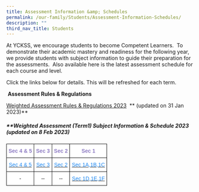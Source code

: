 ```yaml
---
title: Assessment Information &amp; Schedules
permalink: /our-family/Students/Assessment-Information-Schedules/
description: ""
third_nav_title: Students
---
```

At YCKSS, we encourage students to become Competent Learners.&nbsp; To demonstrate their academic mastery and readiness for the following year, we provide students with subject information to guide their preparation for the assessments.&nbsp; Also available here is the latest assessment schedule for each course and level.

  

Click the links below for details. This will be refreshed for each term.

  

&nbsp;**Assessment Rules &amp; Regulations**

[Weighted Assessment Rules &amp; Regulations 2023](/files/Students/Assessment%20Information%20Sche/NEW/YCKSS%20Weighted%20Assessment%20Rules%20and%20Regulations.pdf)&nbsp; **   (updated on 31 Jan 2023)**



 
##### **Weighted Assessment (Term1) Subject Information &amp; Schedule 2023 (updated on 8 Feb 2023)
	
<style type="text/css">
.tg  {border-collapse:collapse;border-spacing:0;}
.tg td{border-color:black;border-style:solid;border-width:1px;font-family:Arial, sans-serif;font-size:14px;
  overflow:hidden;padding:10px 5px;word-break:normal;}
.tg th{border-color:black;border-style:solid;border-width:1px;font-family:Arial, sans-serif;font-size:14px;
  font-weight:normal;overflow:hidden;padding:10px 5px;word-break:normal;}
.tg .tg-hmcn{background-color:#FFF;color:#1E87F0;text-align:center;vertical-align:top}
.tg .tg-mass{background-color:#FFF;color:#8E7CC3;font-weight:bold;text-align:center;vertical-align:top}
.tg .tg-a3j2{background-color:#FFF;color:#222;text-align:center;vertical-align:middle}
</style>
<table class="tg">
<thead>
  <tr>
    <th class="tg-mass">Sec 4 &amp; 5</th>
    <th class="tg-mass">Sec 3</th>
    <th class="tg-mass">Sec 2</th>
    <th class="tg-mass">Sec 1</th>
  </tr>
</thead>
<tbody>
  <tr>
    <td class="tg-hmcn"><a href="/files/Students/Assessment%20Information%20Sche/NEW/Secondary%2045%20Weighted%20Assessment%20ScheduleV2%20Term%201%202023.pdf"><span style="text-decoration:none;color:#1E87F0">Sec 4 &amp; 5</span></a></td>
    <td class="tg-hmcn"><a href="/files/Students/Assessment%20Information%20Sche/NEW/Secondary%203%20Weighted%20Assessment%20Schedule%20Term%201%202023.pdf"><span style="text-decoration:none;color:#1E87F0">Sec 3</span></a><br></td>
    <td class="tg-hmcn"><a href="/files/Students/Assessment%20Information%20Sche/NEW/Secondary%202%20Weighted%20AssessmentTerm%201%20Schedule%202023updated.pdf"><span style="text-decoration:none;color:#1E87F0">Sec 2</span></a><br></td>
    <td class="tg-hmcn"><a href="/files/Students/Assessment%20Information%20Sche/NEW/Secondary%201A_B_C%20Weighted%20AssessmentTerm%201%20Schedule%202023.pdf"><span style="text-decoration:none;color:#1E87F0">Sec 1A,1B,1C</span></a><br></td>
  </tr>
  <tr>
    <td class="tg-a3j2"><span style="color:#222;background-color:transparent">-</span></td>
    <td class="tg-a3j2"><span style="color:#222;background-color:transparent">--</span></td>
    <td class="tg-hmcn"><a href="/files/Students/Assessment%20Information%20Sche/NEW/Secondary%202NA%20Weighted%20AssessmentTerm%201%20Schedule%202022n.pdf"><span style="text-decoration:none;color:#1E87F0"> </span></a><span style="color:#222;background-color:transparent">--</span></td>
    <td class="tg-hmcn"><a href="/files/Students/Assessment%20Information%20Sche/NEW/Secondary%201D_E_F%20Weighted%20AssessmentTerm%201%20Schedule%202023.pdf"><span style="text-decoration:none;color:#1E87F0">Sec 1D,1E,1F </span></a></td>
  </tr>
</tbody>
</table>